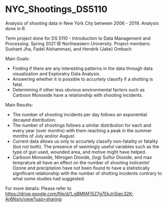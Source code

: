 # NYC_Shootings_DS5110
Analysis of shooting data in New York City between 2006 - 2019. Analysis done in R.


Term project done for DS 5110 - Introduction to Data Management and Processing. Spring 2021 @ Northeastern University.
Project members: Sushant Jha, Fadel Alshammasi, and Hendrik (Jake) Ombach


Main Goals: 
* Finding if there are any interesting patterns in the data through data visualization and Exploratry Data Analysis.
* Answering whether it is possible to accurtely classify if a shotting is fatal. 
* Determining if other less obvious environmental factors such as Carboon Monoxide have a relationship with shooting incidents.

Main Results: 
* The number of shooting incidents per day follows an exponential decayed distribution.
* The number of shootings follows a similar distribution for each and every year (over months) with them reaching a peak in the summer months of July and/or August.
* Current data allows us only to accurtely classify non-fatality or fatality (but not both). The presence of seemingly useful variables such as the type of gun used, wounded area, and motive might have helped. 
* Carboon Monoxide, Nitrogen Dioxide, (log) Sulfur Dioxide, and max temprature all have an effect on the number of shooting indicents! Ozone and preciptation have not been found to have a statistically significant relationship with the number of shotting incidents contrary to what some studies had suggested. 

For more detalis: Please refer to https://drive.google.com/file/d/1_gBMfAFl5Z7g7EkJriSqjc32K-Ar6Nxm/view?usp=sharing
